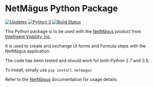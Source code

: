 # NetMāgus Python Package
[![Updates](https://pyup.io/repos/github/rbcollins123/netmagus_python/shield.svg?token=fffb8c76-e275-451f-8ce0-1ec463f6d650)](https://pyup.io/repos/github/rbcollins123/netmagus_python/)
[![Python 3](https://pyup.io/repos/github/rbcollins123/netmagus_python/python-3-shield.svg?token=fffb8c76-e275-451f-8ce0-1ec463f6d650)](https://pyup.io/repos/github/rbcollins123/netmagus_python/)
[![Build Status](https://travis-ci.com/rbcollins123/netmagus_python.svg?token=dqosS7xWadx9zSztAYMC&branch=master)](https://travis-ci.com/rbcollins123/netmagus_python)

This Python package is to be used with the [NetMāgus](http://www.intelligentvisibility.com/netmagus) product from [Intelligent Visbility, Inc](http://www.intelligentvisibility.com).

It is used to create and exchange UI forms and Formula steps with the NetMāgus application.

The code has been tested and should work for both Python 2.7 and 3.5.

To install, simply use ```pip install netmagus```

Refer to the [NetMāgus](http://www.intelligentvisibility.com/netmagus) documentation for usage details.

